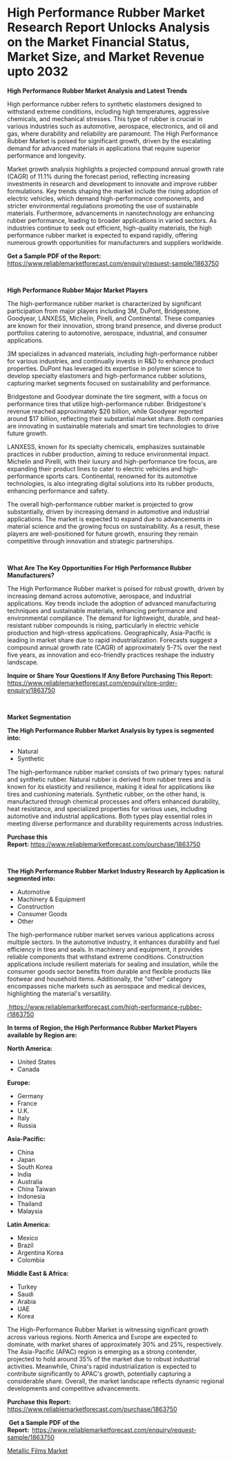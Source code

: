 <p><h1>High Performance Rubber Market Research Report Unlocks Analysis on the Market Financial Status, Market Size, and Market Revenue upto 2032</h1></p><p><strong>High Performance Rubber Market Analysis and Latest Trends</strong></p>
<p><p>High performance rubber refers to synthetic elastomers designed to withstand extreme conditions, including high temperatures, aggressive chemicals, and mechanical stresses. This type of rubber is crucial in various industries such as automotive, aerospace, electronics, and oil and gas, where durability and reliability are paramount. The High Performance Rubber Market is poised for significant growth, driven by the escalating demand for advanced materials in applications that require superior performance and longevity.</p><p>Market growth analysis highlights a projected compound annual growth rate (CAGR) of 11.1% during the forecast period, reflecting increasing investments in research and development to innovate and improve rubber formulations. Key trends shaping the market include the rising adoption of electric vehicles, which demand high-performance components, and stricter environmental regulations promoting the use of sustainable materials. Furthermore, advancements in nanotechnology are enhancing rubber performance, leading to broader applications in varied sectors. As industries continue to seek out efficient, high-quality materials, the high performance rubber market is expected to expand rapidly, offering numerous growth opportunities for manufacturers and suppliers worldwide.</p></p>
<p><strong>Get a Sample PDF of the Report:&nbsp;</strong> <a href="https://www.reliablemarketforecast.com/enquiry/request-sample/1863750?utm_campaign=3500&utm_medium=2&utm_source=Github&utm_content=ia&utm_term=01042025&utm_id=high-performance-rubber">https://www.reliablemarketforecast.com/enquiry/request-sample/1863750</a></p>
<p>&nbsp;</p>
<p><strong>High Performance Rubber Major Market Players</strong></p>
<p><p>The high-performance rubber market is characterized by significant participation from major players including 3M, DuPont, Bridgestone, Goodyear, LANXESS, Michelin, Pirelli, and Continental. These companies are known for their innovation, strong brand presence, and diverse product portfolios catering to automotive, aerospace, industrial, and consumer applications.</p><p>3M specializes in advanced materials, including high-performance rubber for various industries, and continually invests in R&D to enhance product properties. DuPont has leveraged its expertise in polymer science to develop specialty elastomers and high-performance rubber solutions, capturing market segments focused on sustainability and performance.</p><p>Bridgestone and Goodyear dominate the tire segment, with a focus on performance tires that utilize high-performance rubber. Bridgestone's revenue reached approximately $26 billion, while Goodyear reported around $17 billion, reflecting their substantial market share. Both companies are innovating in sustainable materials and smart tire technologies to drive future growth.</p><p>LANXESS, known for its specialty chemicals, emphasizes sustainable practices in rubber production, aiming to reduce environmental impact. Michelin and Pirelli, with their luxury and high-performance tire focus, are expanding their product lines to cater to electric vehicles and high-performance sports cars. Continental, renowned for its automotive technologies, is also integrating digital solutions into its rubber products, enhancing performance and safety.</p><p>The overall high-performance rubber market is projected to grow substantially, driven by increasing demand in automotive and industrial applications. The market is expected to expand due to advancements in material science and the growing focus on sustainability. As a result, these players are well-positioned for future growth, ensuring they remain competitive through innovation and strategic partnerships.</p></p>
<p>&nbsp;</p>
<p><strong>What Are The Key Opportunities For High Performance Rubber Manufacturers?</strong></p>
<p><p>The High Performance Rubber market is poised for robust growth, driven by increasing demand across automotive, aerospace, and industrial applications. Key trends include the adoption of advanced manufacturing techniques and sustainable materials, enhancing performance and environmental compliance. The demand for lightweight, durable, and heat-resistant rubber compounds is rising, particularly in electric vehicle production and high-stress applications. Geographically, Asia-Pacific is leading in market share due to rapid industrialization. Forecasts suggest a compound annual growth rate (CAGR) of approximately 5-7% over the next five years, as innovation and eco-friendly practices reshape the industry landscape.</p></p>
<p><strong>Inquire or Share Your Questions If Any Before Purchasing This Report:</strong> <a href="https://www.reliablemarketforecast.com/enquiry/pre-order-enquiry/1863750?utm_campaign=3500&utm_medium=2&utm_source=Github&utm_content=ia&utm_term=01042025&utm_id=high-performance-rubber">https://www.reliablemarketforecast.com/enquiry/pre-order-enquiry/1863750</a></p>
<p>&nbsp;</p>
<p><strong>Market Segmentation</strong></p>
<p><strong>The High Performance Rubber Market Analysis by types is segmented into:</strong></p>
<p><ul><li>Natural</li><li>Synthetic</li></ul></p>
<p><p>The high-performance rubber market consists of two primary types: natural and synthetic rubber. Natural rubber is derived from rubber trees and is known for its elasticity and resilience, making it ideal for applications like tires and cushioning materials. Synthetic rubber, on the other hand, is manufactured through chemical processes and offers enhanced durability, heat resistance, and specialized properties for various uses, including automotive and industrial applications. Both types play essential roles in meeting diverse performance and durability requirements across industries.</p></p>
<p><strong>Purchase this Report:&nbsp;</strong><a href="https://www.reliablemarketforecast.com/purchase/1863750?utm_campaign=3500&utm_medium=2&utm_source=Github&utm_content=ia&utm_term=01042025&utm_id=high-performance-rubber">https://www.reliablemarketforecast.com/purchase/1863750</a></p>
<p>&nbsp;</p>
<p><strong>The High Performance Rubber Market Industry Research by Application is segmented into:</strong></p>
<p><ul><li>Automotive</li><li>Machinery & Equipment</li><li>Construction</li><li>Consumer Goods</li><li>Other</li></ul></p>
<p><p>The high-performance rubber market serves various applications across multiple sectors. In the automotive industry, it enhances durability and fuel efficiency in tires and seals. In machinery and equipment, it provides reliable components that withstand extreme conditions. Construction applications include resilient materials for sealing and insulation, while the consumer goods sector benefits from durable and flexible products like footwear and household items. Additionally, the "other" category encompasses niche markets such as aerospace and medical devices, highlighting the material's versatility.</p></p>
<p><a href="https://www.reliablemarketforecast.com/high-performance-rubber-r1863750?utm_campaign=3500&utm_medium=2&utm_source=Github&utm_content=ia&utm_term=01042025&utm_id=high-performance-rubber">&nbsp;https://www.reliablemarketforecast.com/high-performance-rubber-r1863750</a></p>
<p><strong>In terms of Region, the High Performance Rubber Market Players available by Region are:</strong></p>
<p>
    <p> <strong> North America: </strong>
        <ul>
            <li>United States</li>
            <li>Canada</li>
        </ul>
        </p> 
    <p> <strong> Europe: </strong>
        <ul>
            <li>Germany</li>
            <li>France</li>
            <li>U.K.</li>
            <li>Italy</li>
            <li>Russia</li>
        </ul>
        </p> 
    <p> <strong> Asia-Pacific: </strong>
        <ul>
            <li>China</li>
            <li>Japan</li>
            <li>South Korea</li>
            <li>India</li>
            <li>Australia</li>
            <li>China Taiwan</li>
            <li>Indonesia</li>
            <li>Thailand</li>
            <li>Malaysia</li>
        </ul>
        </p> 
    <p> <strong> Latin America: </strong>
        <ul>
            <li>Mexico</li>
            <li>Brazil</li>
            <li>Argentina Korea</li>
            <li>Colombia</li>
        </ul>
        </p> 
    <p> <strong> Middle East & Africa: </strong>
        <ul>
            <li>Turkey</li>
            <li>Saudi</li>
            <li>Arabia</li>
            <li>UAE</li>
            <li>Korea</li>
        </ul>
    </p>
    </p>
<p><p>The High-Performance Rubber Market is witnessing significant growth across various regions. North America and Europe are expected to dominate, with market shares of approximately 30% and 25%, respectively. The Asia-Pacific (APAC) region is emerging as a strong contender, projected to hold around 35% of the market due to robust industrial activities. Meanwhile, China's rapid industrialization is expected to contribute significantly to APAC's growth, potentially capturing a considerable share. Overall, the market landscape reflects dynamic regional developments and competitive advancements.</p></p>
<p><strong>Purchase this Report: </strong><a href="https://www.reliablemarketforecast.com/purchase/1863750?utm_campaign=3500&utm_medium=2&utm_source=Github&utm_content=ia&utm_term=01042025&utm_id=high-performance-rubber">https://www.reliablemarketforecast.com/purchase/1863750</a></p>
<p>&nbsp;<strong>Get a Sample PDF of the Report:&nbsp;&nbsp;</strong><a href="https://www.reliablemarketforecast.com/enquiry/request-sample/1863750?utm_campaign=3500&utm_medium=2&utm_source=Github&utm_content=ia&utm_term=01042025&utm_id=high-performance-rubber">https://www.reliablemarketforecast.com/enquiry/request-sample/1863750</a></p>
<p><strong></strong></p>
<p><p><a href="https://github.com/chaiszepkadk/Market-Research-Report-List-1/blob/main/metallic-films-market.md?utm_campaign=3500&utm_medium=2&utm_source=Github&utm_content=ia&utm_term=01042025&utm_id=high-performance-rubber">Metallic Films Market</a></p></p>